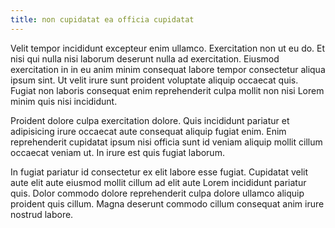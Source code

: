 ```yaml
---
title: non cupidatat ea officia cupidatat
---
```


Velit tempor incididunt excepteur enim ullamco. Exercitation non ut eu do. Et nisi qui nulla nisi laborum deserunt nulla ad exercitation. Eiusmod exercitation in in eu anim minim consequat labore tempor consectetur aliqua ipsum sint. Ut velit irure sunt proident voluptate aliquip occaecat quis. Fugiat non laboris consequat enim reprehenderit culpa mollit non nisi Lorem minim quis nisi incididunt.

Proident dolore culpa exercitation dolore. Quis incididunt pariatur et adipisicing irure occaecat aute consequat aliquip fugiat enim. Enim reprehenderit cupidatat ipsum nisi officia sunt id veniam aliquip mollit cillum occaecat veniam ut. In irure est quis fugiat laborum.

In fugiat pariatur id consectetur ex elit labore esse fugiat. Cupidatat velit aute elit aute eiusmod mollit cillum ad elit aute Lorem incididunt pariatur quis. Dolor commodo dolore reprehenderit culpa dolore ullamco aliquip proident quis cillum. Magna deserunt commodo cillum consequat anim irure nostrud labore.